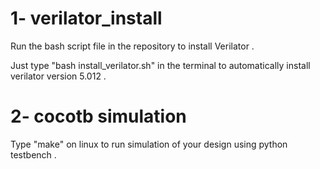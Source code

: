 # 1- verilator_install
Run the bash script file in the repository to install Verilator .

Just type "bash install_verilator.sh" in the terminal to automatically install verilator version 5.012 .

# 2- cocotb simulation
Type "make" on linux to run simulation of your design using python testbench .

